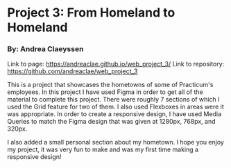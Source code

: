 # Project 3: From Homeland to Homeland

### By: Andrea Claeyssen

Link to page: https://andreaclae.github.io/web_project_3/
Link to repository: https://github.com/andreaclae/web_project_3

This is a project that showcases the hometowns of some of Practicum's employees. In this project I have used Figma in order to get all of the material to complete this project. There were roughly 7 sections of which I used the Grid feature for two of them. I also used Flexboxes in areas were it was appropriate. In order to create a responsive design, I have used Media Queries to match the Figma design that was given at 1280px, 768px, and 320px.

I also added a small personal section about my hometown. I hope you enjoy my project, it was very fun to make and was my first time making a responsive design!
